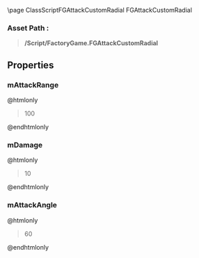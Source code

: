 \page ClassScriptFGAttackCustomRadial FGAttackCustomRadial
### Asset Path :
<b><blockquote>/Script/FactoryGame.FGAttackCustomRadial</blockquote></b>
## Properties

### mAttackRange
@htmlonly
<blockquote>100</blockquote>
@endhtmlonly

### mDamage
@htmlonly
<blockquote>10</blockquote>
@endhtmlonly

### mAttackAngle
@htmlonly
<blockquote>60</blockquote>
@endhtmlonly

